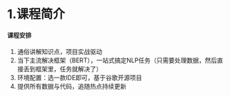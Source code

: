 # 1.课程简介

#### 课程安排

1. 通俗讲解知识点，项目实战驱动
2. 当下主流解决框架（BERT），一站式搞定NLP任务（只需要处理数据，然后直接丢到框架里，任务就解决了）
3. 环境配置：选一款IDE即可，基于谷歌开源项目
4. 提供所有数据与代码，追随热点持续更新

